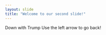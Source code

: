 ```yaml
---
layout: slide
title: "Welcome to our second slide!"
---
```

Down with Trump
Use the left arrow to go back!